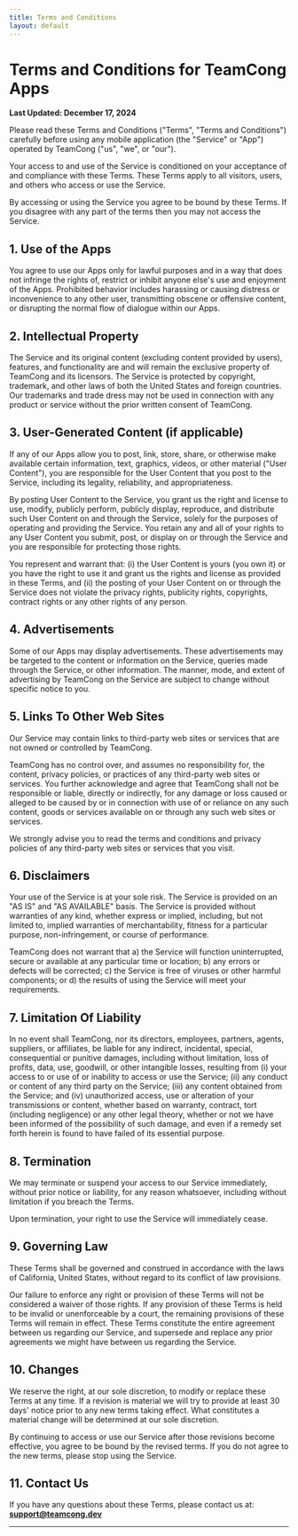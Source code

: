 ```yaml
---
title: Terms and Conditions
layout: default
---
```


# Terms and Conditions for TeamCong Apps

**Last Updated: December 17, 2024**

Please read these Terms and Conditions ("Terms", "Terms and Conditions") carefully before using any mobile application (the "Service" or "App") operated by TeamCong ("us", "we", or "our").

Your access to and use of the Service is conditioned on your acceptance of and compliance with these Terms. These Terms apply to all visitors, users, and others who access or use the Service.

By accessing or using the Service you agree to be bound by these Terms. If you disagree with any part of the terms then you may not access the Service.

## 1. Use of the Apps

You agree to use our Apps only for lawful purposes and in a way that does not infringe the rights of, restrict or inhibit anyone else's use and enjoyment of the Apps. Prohibited behavior includes harassing or causing distress or inconvenience to any other user, transmitting obscene or offensive content, or disrupting the normal flow of dialogue within our Apps.

## 2. Intellectual Property

The Service and its original content (excluding content provided by users), features, and functionality are and will remain the exclusive property of TeamCong and its licensors. The Service is protected by copyright, trademark, and other laws of both the United States and foreign countries. Our trademarks and trade dress may not be used in connection with any product or service without the prior written consent of TeamCong.

## 3. User-Generated Content (if applicable)

If any of our Apps allow you to post, link, store, share, or otherwise make available certain information, text, graphics, videos, or other material ("User Content"), you are responsible for the User Content that you post to the Service, including its legality, reliability, and appropriateness.

By posting User Content to the Service, you grant us the right and license to use, modify, publicly perform, publicly display, reproduce, and distribute such User Content on and through the Service, solely for the purposes of operating and providing the Service. You retain any and all of your rights to any User Content you submit, post, or display on or through the Service and you are responsible for protecting those rights.

You represent and warrant that: (i) the User Content is yours (you own it) or you have the right to use it and grant us the rights and license as provided in these Terms, and (ii) the posting of your User Content on or through the Service does not violate the privacy rights, publicity rights, copyrights, contract rights or any other rights of any person.

## 4. Advertisements

Some of our Apps may display advertisements. These advertisements may be targeted to the content or information on the Service, queries made through the Service, or other information. The manner, mode, and extent of advertising by TeamCong on the Service are subject to change without specific notice to you.

## 5. Links To Other Web Sites

Our Service may contain links to third-party web sites or services that are not owned or controlled by TeamCong.

TeamCong has no control over, and assumes no responsibility for, the content, privacy policies, or practices of any third-party web sites or services. You further acknowledge and agree that TeamCong shall not be responsible or liable, directly or indirectly, for any damage or loss caused or alleged to be caused by or in connection with use of or reliance on any such content, goods or services available on or through any such web sites or services.

We strongly advise you to read the terms and conditions and privacy policies of any third-party web sites or services that you visit.

## 6. Disclaimers

Your use of the Service is at your sole risk. The Service is provided on an "AS IS" and "AS AVAILABLE" basis. The Service is provided without warranties of any kind, whether express or implied, including, but not limited to, implied warranties of merchantability, fitness for a particular purpose, non-infringement, or course of performance.

TeamCong does not warrant that a) the Service will function uninterrupted, secure or available at any particular time or location; b) any errors or defects will be corrected; c) the Service is free of viruses or other harmful components; or d) the results of using the Service will meet your requirements.

## 7. Limitation Of Liability

In no event shall TeamCong, nor its directors, employees, partners, agents, suppliers, or affiliates, be liable for any indirect, incidental, special, consequential or punitive damages, including without limitation, loss of profits, data, use, goodwill, or other intangible losses, resulting from (i) your access to or use of or inability to access or use the Service; (ii) any conduct or content of any third party on the Service; (iii) any content obtained from the Service; and (iv) unauthorized access, use or alteration of your transmissions or content, whether based on warranty, contract, tort (including negligence) or any other legal theory, whether or not we have been informed of the possibility of such damage, and even if a remedy set forth herein is found to have failed of its essential purpose.

## 8. Termination

We may terminate or suspend your access to our Service immediately, without prior notice or liability, for any reason whatsoever, including without limitation if you breach the Terms.

Upon termination, your right to use the Service will immediately cease.

## 9. Governing Law

These Terms shall be governed and construed in accordance with the laws of California, United States, without regard to its conflict of law provisions.

Our failure to enforce any right or provision of these Terms will not be considered a waiver of those rights. If any provision of these Terms is held to be invalid or unenforceable by a court, the remaining provisions of these Terms will remain in effect. These Terms constitute the entire agreement between us regarding our Service, and supersede and replace any prior agreements we might have between us regarding the Service.

## 10. Changes

We reserve the right, at our sole discretion, to modify or replace these Terms at any time. If a revision is material we will try to provide at least 30 days' notice prior to any new terms taking effect. What constitutes a material change will be determined at our sole discretion.

By continuing to access or use our Service after those revisions become effective, you agree to be bound by the revised terms. If you do not agree to the new terms, please stop using the Service.

## 11. Contact Us

If you have any questions about these Terms, please contact us at:
**support@teamcong.dev**

--- 